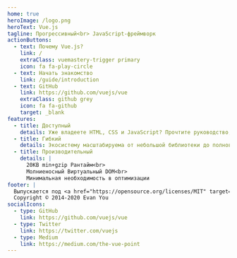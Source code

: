 ```yaml
---
home: true
heroImage: /logo.png
heroText: Vue.js
tagline: Прогрессивный<br> JavaScript-фреймворк
actionButtons:
  - text: Почему Vue.js?
    link: /
    extraClass: vuemastery-trigger primary
    icon: fa fa-play-circle
  - text: Начать знакомство
    link: /guide/introduction
  - text: GitHub
    link: https://github.com/vuejs/vue
    extraClass: github grey
    icon: fa fa-github
    target: _blank
features:
  - title: Доступный
    details: Уже владеете HTML, CSS и JavaScript? Прочтите руководство, и сразу же начинайте творить!
  - title: Гибкий
    details: Экосистему масштабируема от небольшой библиотеки до полновесного фреймворка
  - title: Производительный
    details: |
      20KB min+gzip Рантайм<br>
      Молниеносный Виртуальный DOM<br>
      Минимальная необходимость в оптимизации
footer: |
  Выпускается под <a href="https://opensource.org/licenses/MIT" target="_blank" rel="noopener">Лицензией MIT</a><br>
  Copyright © 2014-2020 Evan You
socialIcons:
  - type: GitHub
    link: https://github.com/vuejs/vue
  - type: Twitter
    link: https://twitter.com/vuejs
  - type: Medium
    link: https://medium.com/the-vue-point
---
```


<common-vuemastery-video-modal/>
